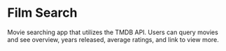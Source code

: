 # Film Search

Movie searching app that utilizes the TMDB API. Users can query movies and see overview, years released, average ratings, and link to view more.
